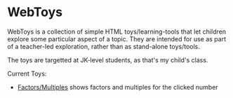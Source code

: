 WebToys
=======

WebToys is a collection of simple HTML toys/learning-tools
that let children explore some particular aspect of a topic.
They are intended for use as part of a teacher-led exploration,
rather than as stand-alone toys/tools.

The toys are targetted at JK-level students, as that's my child's
class.

Current Toys:

- [Factors/Multiples](http://www.vrplumber.com/webtoys/1/) shows factors and multiples for the clicked number
